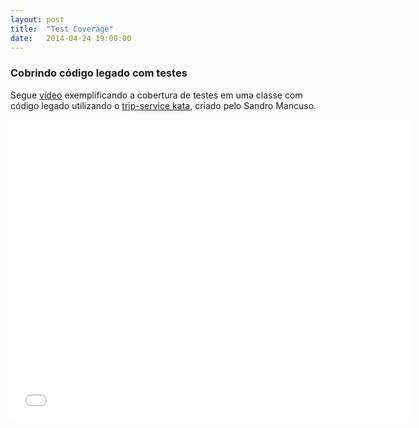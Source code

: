 ```yaml
---
layout: post
title:  "Test Coverage"
date:   2014-04-24 19:00:00
---
```


<h3>Cobrindo código legado com testes</h3>

Segue [vídeo][video] exemplificando a cobertura de testes em uma classe com código legado utilizando o [trip-service kata][kata], criado pelo Sandro Mancuso.

<iframe width="640" height="480" src="//www.youtube.com/embed/UsbOiFv7wC8" frameborder="0" allowfullscreen></iframe>

[video]: https://www.youtube.com/watch?v=UsbOiFv7wC8i
[kata]: https://github.com/sandromancuso/trip-service-kata
